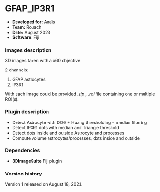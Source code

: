 # GFAP_IP3R1

* **Developed for:** Anaïs
* **Team:** Rouach
* **Date:** August 2023
* **Software:** Fiji

### Images description

3D images taken with a x60 objective

2 channels:
  1. GFAP astrocytes
  2. IP3R1 

With each image could be provided *.zip , .roi* file containing one or multiple ROI(s).

### Plugin description

* Detect Astrocyte with DOG + Huang thresholding + median filtering
* Detect IP3R1 dots with median and Triangle threshold
* Detect dots inside and outside Astrocyte and processes
* Compute volume astrocytes/processes, dots inside and outside

### Dependencies

* **3DImageSuite** Fiji plugin

### Version history

Version 1 released on August 18, 2023.

